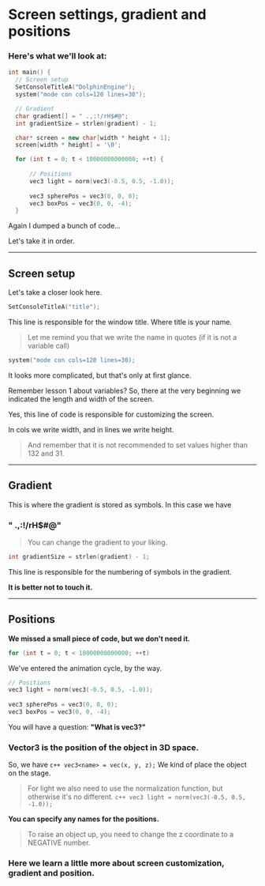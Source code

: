 # Screen settings, gradient and positions

### Here's what we'll look at:
```c++
int main() {
  // Screen setup
  SetConsoleTitleA("DolphinEngine");
  system("mode con cols=120 lines=30");

  // Gradient
  char gradient[] = " .,:!/rH$#@";
  int gradientSize = strlen(gradient) - 1;

  char* screen = new char[width * height + 1];
  screen[width * height] = '\0';

  for (int t = 0; t < 10000000000000; ++t) {
    
      // Positions
      vec3 light = norm(vec3(-0.5, 0.5, -1.0));
    
      vec3 spherePos = vec3(0, 0, 0);
      vec3 boxPos = vec3(0, 0, -4);
  }

```
Again I dumped a bunch of code...

Let's take it in order.

---
Screen setup
---

Let's take a closer look here.

```c++
SetConsoleTitleA("title");
```

This line is responsible for the window title.
Where title is your name.

> Let me remind you that we write the name in quotes (if it is not a variable call)

```c++
system("mode con cols=120 lines=30);
```

It looks more complicated,
but that's only at first glance.

Remember lesson 1 about variables?
So, there at the very beginning we indicated 
the length and width of the screen. 

Yes, this line of code 
is responsible for customizing the screen.

In cols we write width, and in lines we write height.
> And remember that it is not recommended to set values higher than 132 and 31.


---
Gradient
---

This is where the gradient is stored as symbols.
In this case we have 

### " .,:!/rH$#@"

> You can change the gradient to your liking.

```c++
int gradientSize = strlen(gradient) - 1;
```
This line is responsible for the numbering of symbols in the gradient.

**It is better not to touch it.**

---
Positions
---
**We missed a small piece of code, but we don't need it.**

```c++
for (int t = 0; t < 10000000000000; ++t)
```
We've entered the animation cycle, by the way.

```c++
// Positions
vec3 light = norm(vec3(-0.5, 0.5, -1.0));
    
vec3 spherePos = vec3(0, 0, 0);
vec3 boxPos = vec3(0, 0, -4);
```

You will have a question: **"What is vec3?"**

### Vector3 is the position of the object in 3D space.

So, we have `c++ vec3<name> = vec(x, y, z);`
We kind of place the object on the stage.

> For light we also need to use the normalization function, but otherwise it's no different. `c++ vec3 light = norm(vec3(-0.5, 0.5, -1.0));`

**You can specify any names for the positions.**

> To raise an object up, you need to change the z coordinate to a NEGATIVE number.

### Here we learn a little more about screen customization, gradient and position.

